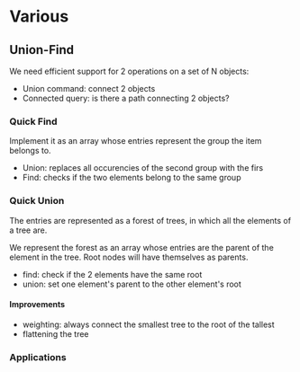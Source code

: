 # Various
## Union-Find
We need efficient support for 2 operations on a set of N objects:
- Union command: connect 2 objects
- Connected query: is there a path connecting 2 objects?

### Quick Find
Implement it as an array whose entries represent the group the item belongs to.

- Union: replaces all occurencies of the second group with the firs
- Find: checks if the two elements belong to the same group

### Quick Union
The entries are represented as a forest of trees, in which all the elements of a tree are.

We represent the forest as an array whose entries are the parent of the element in the tree. Root nodes will have themselves as parents.

- find: check if the 2 elements have the same root
- union: set one element's parent to the other element's root

#### Improvements
- weighting: always connect the smallest tree to the root of the tallest
- flattening the tree

### Applications
